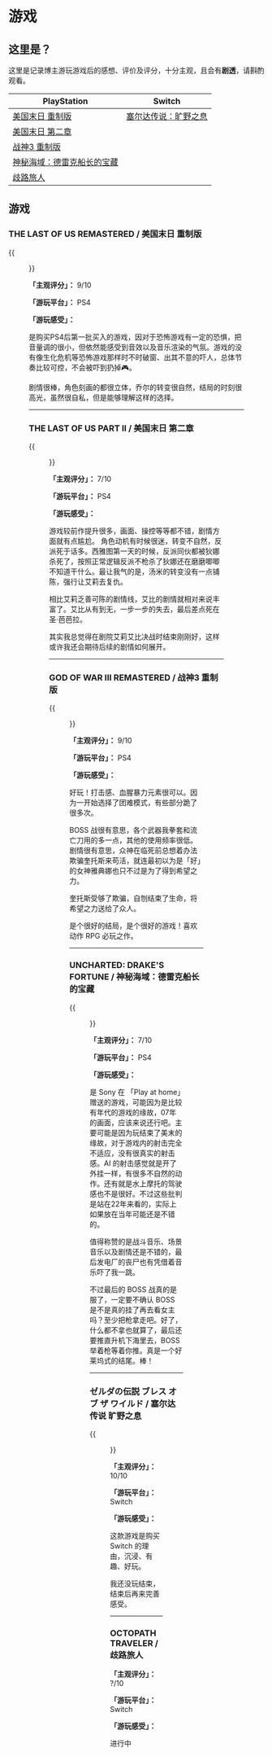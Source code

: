 # 游戏


## 这里是？
这里是记录博主游玩游戏后的感想、评价及评分，十分主观，且会有**剧透**，请斟酌观看。

| PlayStation | Switch |
|---|---|
| [美国末日 重制版](#the-last-of-us-remastered--美国末日-重制版) | [塞尔达传说：旷野之息](#ゼルダの伝説-ブレス-オブ-ザ-ワイルド--塞尔达传说-旷野之息) |
| [美国末日 第二章](##the-last-of-us-part-ii--美国末日-第二章) |  |
| [战神3 重制版](#god-of-war-iii-remastered--战神3-重制版) | |
| [神秘海域：德雷克船长的宝藏](#uncharted-drakes-fortune--神秘海域德雷克船长的宝藏) | |
| [歧路旅人](#octopath-traveler--歧路旅人) | |


## 游戏

### THE LAST OF US REMASTERED / 美国末日 重制版

{{<figure src="/img/games/joel-and-eile.jpg" title="THE LAST OF US REMASTERED">}}

**「主观评分」：** 9/10

**「游玩平台」：** PS4

**「游玩感受」：**

是购买PS4后第一批买入的游戏，因对于恐怖游戏有一定的恐惧，把音量调的很小，但依然能感受到音效以及音乐渲染的气氛。游戏的没有像生化危机等恐怖游戏那样时不时破窗、出其不意的吓人，总体节奏比较可控，不会被吓到扔掉🎮。

剧情很棒，角色刻画的都很立体，乔尔的转变很自然，结局的时刻很高光，虽然很自私，但是能够理解这样的选择。


---


### THE LAST OF US PART II / 美国末日 第二章

{{<figure src="/img/games/tlou2-eile.jpg" title="THE LAST OF US PART II">}}


**「主观评分」：** 7/10

**「游玩平台」：** PS4

**「游玩感受」：**

游戏较前作提升很多，画面、操控等等都不错，剧情方面就有点尴尬。 角色动机有时候很迷，转变不自然，反派死于话多。西雅图第一天的时候，反派同伙都被狄娜杀死了，按照正常逻辑反派不枪杀了狄娜还在磨磨唧唧不知道干什么。最让我气的是，汤米的转变没有一点铺陈，强行让艾莉去复仇。

相比艾莉乏善可陈的剧情线，艾比的剧情就相对来说丰富了。艾比从有到无，一步一步的失去，最后差点死在圣·芭芭拉。

其实我总觉得在剧院艾莉艾比决战时结束刚刚好，这样或许我还会期待后续的剧情如何展开。


---

### GOD OF WAR III REMASTERED / 战神3 重制版

{{<figure src="/img/games/God-of-War-III.jpg" title="GOD OF WAR III REMASTERED">}}

**「主观评分」：** 9/10

**「游玩平台」：** PS4

**「游玩感受」：**

好玩！打击感、血腥暴力元素很可以。因为一开始选择了团难模式，有些部分跪了很多次。

BOSS 战很有意思，各个武器我拳套和流亡刀用的多一点，其他的使用频率很低。剧情很有意思，众神在临死前总想着办法欺骗奎托斯来苟活，就连最初以为是「好」的女神雅典娜也只不过是为了得到希望之力。

奎托斯受够了欺骗，自刎结束了生命，将希望之力送给了众人。

是个很好的结局，是个很好的游戏！喜欢动作 RPG 必玩之作。

---

### UNCHARTED: DRAKE'S FORTUNE / 神秘海域：德雷克船长的宝藏

{{<figure src="/img/games/Uncharted-Drakes-Fortune.jpg" title="UNCHARTED: DRAKE'S FORTUNE">}}

**「主观评分」：** 7/10

**「游玩平台」：** PS4

**「游玩感受」：**

是 Sony 在 「Play at home」赠送的游戏，可能因为是比较有年代的游戏的缘故，07年的画面，应该来说还行吧。主要可能是因为玩结束了美末的缘故，对于游戏内的射击完全不适应，没有很真实的射击感。AI 的射击感觉就是开了外挂一样，有很多不自然的动作。还有就是水上摩托的驾驶感也不是很好。不过这些批判是站在22年来看的，实际上如果放在当年可能还是不错的。

值得称赞的是战斗音乐、场景音乐以及剧情还是不错的，最后发电厂的丧尸也有凭借着音乐吓了我一跳。

不过最后的 BOSS 战真的是服了，一定要不确认 BOSS 是不是真的挂了再去看女主吗？至少把枪拿走吧。好了，什么都不拿也就算了，最后还要推直升机下海里去，BOSS 举着枪等着你推。真是一个好莱坞式的结尾。棒！

---

### ゼルダの伝説 ブレス オブ ザ ワイルド / 塞尔达传说 旷野之息

{{<figure src="/img/games/The-Legend-of-Zelda-Breath-of-The-Wild.jpg" title="THE LEGEND OF ZELDA: BREATH OF THE WILD">}}

**「主观评分」：** 10/10

**「游玩平台」：** Switch

**「游玩感受」：**

这款游戏是购买 Switch 的理由，沉浸、有趣、好玩。

我还没玩结束，结束后再来完善感受。

---

### OCTOPATH TRAVELER / 歧路旅人


**「主观评分」：** ?/10

**「游玩平台」：** Switch

**「游玩感受」：**

进行中
